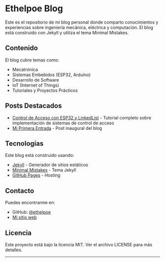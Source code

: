 # Ethelpoe Blog

Este es el repositorio de mi blog personal donde comparto conocimientos y experiencias sobre ingeniería mecánica, eléctrica y computación. El blog está construido con Jekyll y utiliza el tema Minimal Mistakes.

## Contenido

El blog cubre temas como:
- Mecatrónica
- Sistemas Embebidos (ESP32, Arduino)
- Desarrollo de Software
- IoT (Internet of Things)
- Tutoriales y Proyectos Prácticos

## Posts Destacados

- [Control de Acceso con ESP32 y LinkedList](/blog/Control-Acceso-ESP32-LinkedList/) - Tutorial completo sobre implementación de sistemas de control de acceso
- [Mi Primera Entrada](/blog/mi-primera-entrada/) - Post inaugural del blog

## Tecnologías

Este blog está construido usando:
- [Jekyll](https://jekyllrb.com/) - Generador de sitios estáticos
- [Minimal Mistakes](https://mmistakes.github.io/minimal-mistakes/) - Tema Jekyll
- [GitHub Pages](https://pages.github.com/) - Hosting

## Contacto

Puedes encontrarme en:
- GitHub: [@ethelpoe](https://github.com/ethelpoe)
- [Mi sitio web](https://ethelpoe.github.io)

## Licencia

Este proyecto está bajo la licencia MIT. Ver el archivo LICENSE para más detalles.

---

